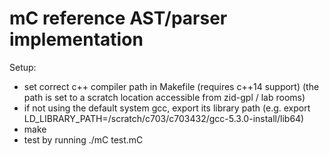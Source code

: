 mC reference AST/parser implementation
=====================================

Setup:
- set correct c++ compiler path in Makefile (requires c++14 support)
  (the path is set to a scratch location accessible from zid-gpl / lab rooms)
- if not using the default system gcc, export its library path
  (e.g. export LD_LIBRARY_PATH=/scratch/c703/c703432/gcc-5.3.0-install/lib64)
- make
- test by running ./mC test.mC
